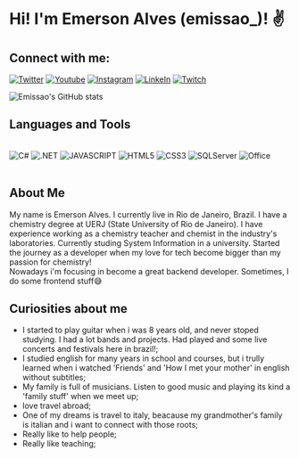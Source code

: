 # Hi! I'm Emerson Alves (emissao_)! ✌️
## Connect with me:
[![Twitter](https://img.shields.io/badge/Twitter-1DA1F2?style=for-the-badge&logo=twitter&logoColor=white)](https://twitter.com/emissao_)
[![Youtube](https://img.shields.io/badge/YouTube-FF0000?style=for-the-badge&logo=youtube&logoColor=white)](https://www.youtube.com/channel/UCvbh0PttoHSeyRDj7RswQDg)
[![Instagram](https://img.shields.io/badge/Instagram-E4405F?style=for-the-badge&logo=instagram&logoColor=white)](https://www.instagram.com/emissao_/)
[![LinkeIn](https://img.shields.io/badge/LinkedIn-0077B5?style=for-the-badge&logo=linkedin&logoColor=white)](https://www.linkedin.com/in/emerson-alves-1a427b67/)
[![Twitch](https://img.shields.io/badge/Twitch-9146FF?style=for-the-badge&logo=twitch&logoColor=white)](https://www.twitch.tv/emissao)

![Emissao's GitHub stats](https://github-readme-stats.vercel.app/api?username=emissao&show_icons=true&theme=dracula)

## Languages and Tools

<div style="display: inline_block"><br>
<img alt="C#" src="https://img.shields.io/badge/C%23-239120?style=for-the-badge&logo=c-sharp&logoColor=white"/>
<img alt=".NET" src="https://img.shields.io/badge/.NET-5C2D91?style=for-the-badge&logo=.net&logoColor=white"/>
<img alt="JAVASCRIPT" src="https://img.shields.io/badge/JavaScript-F7DF1E?style=for-the-badge&logo=javascript&logoColor=black"/>
<img alt="HTML5" src="https://img.shields.io/badge/HTML5-E34F26?style=for-the-badge&logo=html5&logoColor=white"/>
<img alt="CSS3" src="https://img.shields.io/badge/CSS3-1572B6?style=for-the-badge&logo=css3&logoColor=white"/>
<img alt="SQLServer" src="https://img.shields.io/badge/Microsoft_SQL_Server-CC2927?style=for-the-badge&logo=microsoft-sql-server&logoColor=white"/>
<img alt="Office" src="https://img.shields.io/badge/Microsoft_Office-D83B01?style=for-the-badge&logo=microsoft-office&logoColor=white"/>
</div><BR>

## About Me
My name is Emerson Alves. I currently live in Rio de Janeiro, Brazil.
I have a chemistry degree at UERJ (State University of Rio de Janeiro). I have experience working as a chemistry teacher and chemist in the industry's laboratories.
Currently studing System Information in a university. 
Started the journey as a developer when my love for tech become bigger than my passion for chemistry!  
Nowadays i'm focusing in become a great backend developer. Sometimes, I do some frontend stuff😅

## Curiosities about me
- I started to play guitar when i was 8 years old, and never stoped studying. I had a lot bands and projects. Had played and some live concerts and festivals here in brazil!;
- I studied english for many years in school and courses, but i trully learned when i watched 'Friends' and 'How I met your mother' in english without subtitles;
- My family is full of musicians. Listen to good music and playing its kind a 'family stuff' when we meet up;
- love travel abroad; 
- One of my dreams is travel to italy, beacause my grandmother's family is italian and i want to connect with those roots;
- Really like to help people;
- Really like teaching;
  

